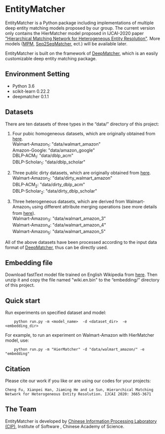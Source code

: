 EntityMatcher
=============

EntityMatcher is a Python package including implementations of multiple deep entity matching models proposed by our group. The current version only contains the HierMatcher model proposed in IJCAI-2020 paper ["Hierarchical Matching Network for Heterogeneous Entity Resolution"](https://www.ijcai.org/Proceedings/2020/0507.pdf). More models ([MPM](https://www.ijcai.org/Proceedings/2019/0689.pdf), [Seq2SeqMatcher](https://dl.acm.org/doi/pdf/10.1145/3357384.3358018), ect.) will be available later.

EntityMatcher is built on the framework of [DeepMatcher](https://github.com/anhaidgroup/deepmatcher), which is an easily customizable deep entity matching package.

## Environment Setting
* Python 3.6
* scikit-learn 0.22.2
* deepmatcher 0.1.1

## Datasets
There are ten datasets of three types in the “data/” directory of this project:
1. Four pubic homogeneous datasets, which are originally obtained from [here](https://github.com/anhaidgroup/deepmatcher/blob/master/Datasets.md).  
  Walmart-Amazon<sub>1</sub>: "data/walmart_amazon"  
  Amazon-Google: "data/amazon_google"  
  DBLP-ACM<sub>1</sub>: "data/dblp_acm"  
  DBLP-Scholar<sub>1</sub>: "data/dblp_scholar"  

2. Three public dirty datasets, which are originally obtained from [here](https://github.com/anhaidgroup/deepmatcher/blob/master/Datasets.md).  
  Walmart-Amazon<sub>2</sub>: "data/dirty_walmart_amazon"  
  DBLP-ACM<sub>2</sub>: "data/dirty_dblp_acm"  
  DBLP-Scholar<sub>2</sub>: "data/dirty_dblp_scholar"  

3. Three heterogeneous datasets, which are derived from Walmart-Amazon<sub>1</sub> using different attribute merging operations (see more details from [here](https://www.ijcai.org/Proceedings/2020/0507.pdf)).  
  Walmart-Amazon<sub>3</sub>: "data/walmart_amazon_3"  
  Walmart-Amazon<sub>4</sub>: "data/walmart_amazon_4"  
  Walmart-Amazon<sub>5</sub>: "data/walmart_amazon_5"  
  
All of the above datasets have been processed according to the input data format of [DeepMatcher](https://github.com/anhaidgroup/deepmatcher), thus can be directly used.

  ## Embedding file
Download fastText model file trained on English Wikipedia from [here](https://dl.fbaipublicfiles.com/fasttext/vectors-wiki/wiki.en.zip).  Then unzip it and copy the file named "wiki.en.bin" to the “embedding/” directory of this project.   

  ## Quick start
  Run experiments on specified dataset and model:
  ```
      python run.py -m <model_name>  -d <dataset_dir>  -e <embedding_dir> 
  ```
  For example, to run an experiment on Walmart-Amazon with HierMatcher model, use:
  ```
      python run.py -m "HierMatcher" -d "data/walmart_amazon/" -e "embedding"
  ```
  
 ## Citation
Please cite our work if you like or are using our codes for your projects:   
```
Cheng Fu, Xianpei Han, Jiaming He and Le Sun, Hierarchical Matching Network for Heterogeneous Entity Resolution. IJCAI 2020: 3665-3671
```

 ## The Team
EntityMatcher is developed by [Chinese Information Processing Laboratory (CIP)](http://www.icip.org.cn/zh/homepage/), Institute of Software , Chinese Academy of Science. 
